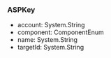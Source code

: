 ### ASPKey
- account: System.String
- component: ComponentEnum
- name: System.String
- targetId: System.String
